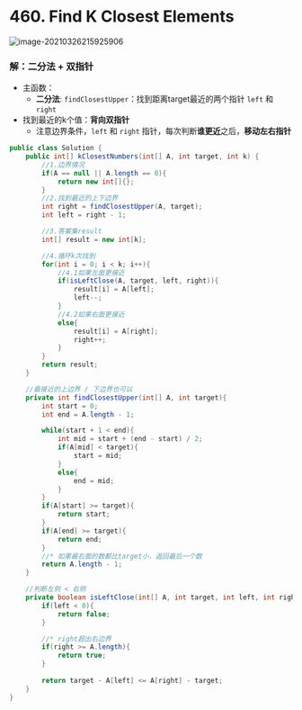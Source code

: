 # 460. Find K Closest Elements

![image-20210326215925906](https://raw.githubusercontent.com/TWDH/Leetcode-From-Zero/pictures/img/image-20210326215925906.png)

### 解：二分法 + 双指针

* 主函数：
  * **二分法**: `findClosestUpper`：找到距离target最近的两个指针 `left` 和 `right`
* 找到最近的k个值：**背向双指针**
  * 注意边界条件，`left` 和 `right` 指针，每次判断**谁更近**之后，**移动左右指针**

```java
public class Solution {
    public int[] kClosestNumbers(int[] A, int target, int k) {
        //1.边界情况
        if(A == null || A.length == 0){
            return new int[]{};
        }
        //2.找到最近的上下边界
        int right = findClosestUpper(A, target);
        int left = right - 1;

        //3.答案集result
        int[] result = new int[k];

        //4.循环k次找到
        for(int i = 0; i < k; i++){
            //4.1如果左面更接近
            if(isLeftClose(A, target, left, right)){
                result[i] = A[left];
                left--;
            }
            //4.2如果右面更接近
            else{
                result[i] = A[right];
                right++;
            }
        }
        return result;
    }

    //最接近的上边界 / 下边界也可以
    private int findClosestUpper(int[] A, int target){
        int start = 0;
        int end = A.length - 1;

        while(start + 1 < end){
            int mid = start + (end - start) / 2;
            if(A[mid] < target){
                start = mid;
            }
            else{
                end = mid;
            }
        }
        if(A[start] >= target){
            return start;
        }
        if(A[end] >= target){
            return end;
        }
        //* 如果最右面的数都比target小，返回最后一个数
        return A.length - 1;
    }

    //判断左侧 < 右侧
    private boolean isLeftClose(int[] A, int target, int left, int right){
        if(left < 0){
            return false;
        }

        //* right超出右边界
        if(right >= A.length){
            return true;
        }
        
        return target - A[left] <= A[right] - target;
    }
}
```



